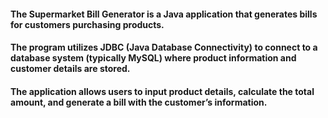 #### The Supermarket Bill Generator is a Java application that generates bills for customers purchasing products. 

#### The program utilizes JDBC (Java Database Connectivity) to connect to a database system (typically MySQL) where product information and customer details are stored.

#### The application allows users to input product details, calculate the total amount, and generate a bill with the customer’s information.
